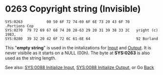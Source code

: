 # 0263 Copyright string (Invisible)

```
SYS:0263           00 50 6F 72 74-69 6F 6E 73 20 43 6F 70      .Portions Cop
SYS:0270  79 72 69 67 68 74 20 28-63 29 20 31 39 38 33 2C   yright (c) 1983,
SYS:0280  39 32 20 42 6F 72 6C 61-6E 64                     92 Borland
```

This "**empty string**" is used in the initalizations for [Input](0088-INIT-INPUT.md) and [Output](009C-INIT-OUTPUT.md). It is never visibile as it starts on a NULL (00h). The byte at **SYS:0263** is also used as the string length.

See also: [SYS:0088 Initialize Input](0088-INIT-INPUT.md), [SYS:0088 Initialize Output](009C-INIT-OUTPUT.md), or Go [Back](../README.md)